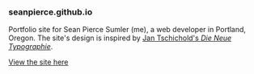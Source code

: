 ### seanpierce.github.io
Portfolio site for Sean Pierce Sumler (me), a web developer in Portland, Oregon. The site's design is inspired by [Jan Tschichold's *Die Neue Typographie*](http://www.designhistory.org/Avant_Garde_pages/DieNeueType.html).


[View the site here](https://seanpierce.github.io)
